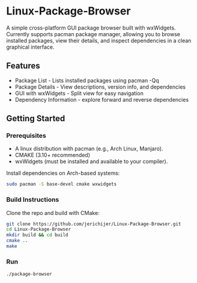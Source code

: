 # Linux-Package-Browser
A simple cross-platform GUI package browser built with wxWidgets. Currently supports pacman package manager, allowing you to browse installed packages, view their details, and inspect dependencies in a clean graphical interface.

## Features
- Package List - Lists installed packages using pacman -Qq
- Package Details - View descriptions, version info, and dependencies
- GUI with wxWidgets - Split view for easy navigation
- Dependency Information - explore forward and reverse dependencies

## Getting Started
### Prerequisites
- A linux distribution with pacman (e.g., Arch Linux, Manjaro).
- CMAKE (3.10+ recommended)
- wxWidgets (must be installed and available to your compiler).

Install dependencies on Arch-based systems:
```bash
sudo pacman -S base-devel cmake wxwidgets
```

### Build Instructions
Clone the repo and build with CMake:
```bash
git clone https://github.com/jerichijer/Linux-Package-Browser.git
cd Linux-Package-Browser
mkdir build && cd build
cmake ..
make
```

### Run
```bash
./package-browser
```
